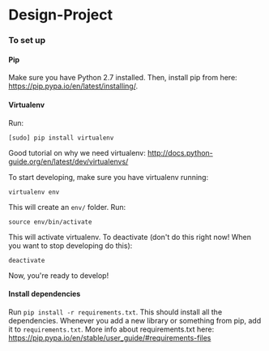 # Design-Project

### To set up

#### Pip
Make sure you have Python 2.7 installed. Then, install pip from here: https://pip.pypa.io/en/latest/installing/. 

#### Virtualenv
Run:

`[sudo] pip install virtualenv`

Good tutorial on why we need virtualenv: http://docs.python-guide.org/en/latest/dev/virtualenvs/

To start developing, make sure you have virtualenv running:

`virtualenv env`

This will create an `env/` folder. Run:

`source env/bin/activate`

This will activate virtualenv. To deactivate (don't do this right now! When you want to stop developing do this):

`deactivate`

Now, you're ready to develop!

#### Install dependencies
Run `pip install -r requirements.txt`. This should install all the dependencies. Whenever you add a new library or something from pip, add it to `requirements.txt`. More info about requirements.txt here: https://pip.pypa.io/en/stable/user_guide/#requirements-files 



